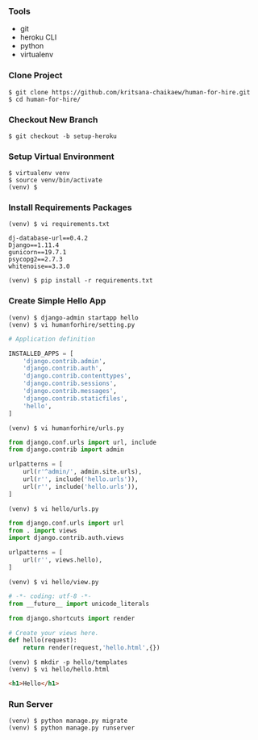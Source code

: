 ### Tools
* git
* heroku CLI
* python
* virtualenv

### Clone Project
```shell
$ git clone https://github.com/kritsana-chaikaew/human-for-hire.git
$ cd human-for-hire/
```

### Checkout New Branch
```shell
$ git checkout -b setup-heroku
```

### Setup Virtual Environment
```shell
$ virtualenv venv
$ source venv/bin/activate
(venv) $
```

### Install Requirements Packages
```shell
(venv) $ vi requirements.txt
```
```text
dj-database-url==0.4.2
Django==1.11.4
gunicorn==19.7.1
psycopg2==2.7.3
whitenoise==3.3.0
```
```shell
(venv) $ pip install -r requirements.txt
```

### Create Simple Hello App
```shell
(venv) $ django-admin startapp hello
(venv) $ vi humanforhire/setting.py
```
```python
# Application definition

INSTALLED_APPS = [
    'django.contrib.admin',
    'django.contrib.auth',
    'django.contrib.contenttypes',
    'django.contrib.sessions',
    'django.contrib.messages',
    'django.contrib.staticfiles',
    'hello',
]
```
```shell
(venv) $ vi humanforhire/urls.py
```
```python
from django.conf.urls import url, include
from django.contrib import admin

urlpatterns = [
    url(r'^admin/', admin.site.urls),
    url(r'', include('hello.urls')),
    url(r'', include('hello.urls')),
]
```
```shell
(venv) $ vi hello/urls.py
```
```python
from django.conf.urls import url
from . import views
import django.contrib.auth.views

urlpatterns = [
    url(r'', views.hello),
]
```
```shell
(venv) $ vi hello/view.py
```
```python
# -*- coding: utf-8 -*-
from __future__ import unicode_literals

from django.shortcuts import render

# Create your views here.
def hello(request):
    return render(request,'hello.html',{})
```
```shell
(venv) $ mkdir -p hello/templates
(venv) $ vi hello/hello.html
```
```html
<h1>Hello</h1>
```

### Run Server
```shell
(venv) $ python manage.py migrate
(venv) $ python manage.py runserver
